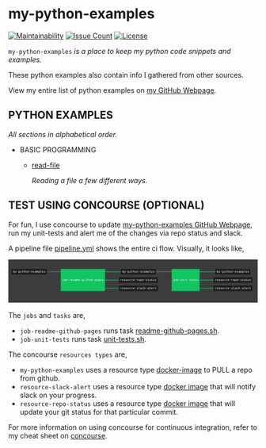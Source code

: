 # my-python-examples

[![Maintainability](https://api.codeclimate.com/v1/badges/34f7798c66ab9207ea80/maintainability)](https://codeclimate.com/github/JeffDeCola/my-python-examples/maintainability)
[![Issue Count](https://codeclimate.com/github/JeffDeCola/my-python-examples/badges/issue_count.svg)](https://codeclimate.com/github/JeffDeCola/my-python-examples/issues)
[![License](http://img.shields.io/:license-mit-blue.svg)](http://jeffdecola.mit-license.org)

`my-python-examples` _is a place to keep my python code snippets and examples._

These python examples also contain info I gathered from other sources.

View my entire list of python examples on [my GitHub Webpage](https://jeffdecola.github.io/my-python-examples/).

## PYTHON EXAMPLES

_All sections in alphabetical order._

* BASIC PROGRAMMING

  * [read-file](https://github.com/JeffDeCola/my-python-examples/tree/master/basic-programming/read-file)

    _Reading a file a few different ways._

## TEST USING CONCOURSE (OPTIONAL)

For fun, I use concourse to  update
[my-python-examples GitHub Webpage](https://jeffdecola.github.io/my-python-examples/),
run my unit-tests and alert me of the changes via repo status and slack.

A pipeline file [pipeline.yml](https://github.com/JeffDeCola/my-python-examples/tree/master/ci/pipeline.yml)
shows the entire ci flow. Visually, it looks like,

![IMAGE - my-python-examples concourse ci pipeline - IMAGE](docs/pics/my-python-examples-pipeline.jpg)

The `jobs` and `tasks` are,

* `job-readme-github-pages` runs task
  [readme-github-pages.sh](https://github.com/JeffDeCola/my-python-examples/tree/master/ci/scripts/readme-github-pages.sh).
* `job-unit-tests` runs task
  [unit-tests.sh](https://github.com/JeffDeCola/my-python-examples/tree/master/ci/scripts/unit-tests.sh).

The concourse `resources types` are,

* `my-python-examples` uses a resource type
  [docker-image](https://hub.docker.com/r/concourse/git-resource/)
  to PULL a repo from github.
* `resource-slack-alert` uses a resource type
  [docker image](https://hub.docker.com/r/cfcommunity/slack-notification-resource)
  that will notify slack on your progress.
* `resource-repo-status` uses a resource type
  [docker image](https://hub.docker.com/r/dpb587/github-status-resource)
  that will update your git status for that particular commit.

For more information on using concourse for continuous integration,
refer to my cheat sheet on [concourse](https://github.com/JeffDeCola/my-cheat-sheets/tree/master/software/operations-tools/continuous-integration-continuous-deployment/concourse-cheat-sheet).
